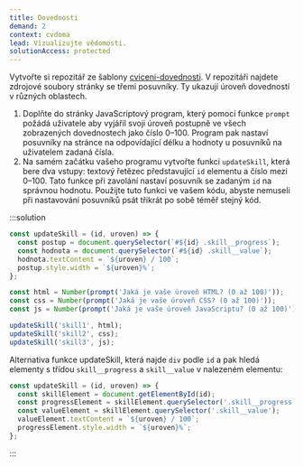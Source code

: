 ```yaml
---
title: Dovednosti
demand: 2
context: cvdoma
lead: Vizualizujte vědomosti.
solutionAccess: protected
---
```


Vytvořte si repozitář ze šablony [cviceni-dovednosti](https://github.com/Czechitas-podklady-WEB/cviceni-dovednosti).
V repozitáři najdete zdrojové soubory stránky se třemi posuvníky.
Ty ukazují úroveň dovedností v různých oblastech.

1. Doplňte do stránky JavaScriptový program, který pomocí funkce `prompt` požádá uživatele aby vyjářil svoji úroveň postupně ve všech zobrazených dovednostech jako číslo 0–100. Program pak nastaví posuvníky na stránce na odpovídající délku a hodnoty u posuvníků na uživatelem zadaná čísla.
1. Na samém začátku vašeho programu vytvořte funkci `updateSkill`, která bere dva vstupy: textový řetězec představující `id` elementu a číslo mezi 0–100. Tato funkce při zavolání nastaví posuvník se zadaným `id` na správnou hodnotu. Použijte tuto funkci ve vašem kódu, abyste nemuseli při nastavování posuvníků psát třikrát po sobě téměř stejný kód.

:::solution

```js
const updateSkill = (id, uroven) => {
  const postup = document.querySelector(`#${id} .skill__progress`);
  const hodnota = document.querySelector(`#${id} .skill__value`);
  hodnota.textContent = `${uroven} / 100`;
  postup.style.width = `${uroven}%`;
};

const html = Number(prompt('Jaká je vaše úroveň HTML? (0 až 100)'));
const css = Number(prompt('Jaká je vaše úroveň CSS? (0 až 100)'));
const js = Number(prompt('Jaká je vaše úroveň JavaScriptu? (0 až 100)'));

updateSkill('skill1', html);
updateSkill('skill2', css);
updateSkill('skill3', js);
```

Alternativa funkce updateSkill, která najde `div` podle `id` a pak hledá elementy s třídou `skill__progress` a `skill__value` v nalezeném elementu:

```js
const updateSkill = (id, uroven) => {
  const skillElement = document.getElementById(id);
  const progressElement = skillElement.querySelector('.skill__progress');
  const valueElement = skillElement.querySelector('.skill__value');
  valueElement.textContent = `${uroven} / 100`;
  progressElement.style.width = `${uroven}%`;
};
```

:::
